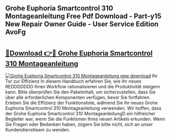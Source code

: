 ## Grohe Euphoria Smartcontrol 310 Montageanleitung Free Pdf Download - Part-y15 New Repair Owner Guide - User Service Edition AvoFg

# <h2><a href="http://df71qtu.blite.top/?on=Grohe+Euphoria+Smartcontrol+310+Montageanleitung">🔗Download 👉🔴 Grohe Euphoria Smartcontrol 310 Montageanleitung</a></h2>

[![Grohe Euphoria Smartcontrol 310 Montageanleitung new download](https://i.imgur.com/lujVjoI.png)](http://df71qtu.blite.top/?on=Grohe+Euphoria+Smartcontrol+310+Montageanleitung)
Ihr Tor zur Effizienz In diesem Handbuch erfahren Sie, wie Ihr neues REDDDDDDD Ihren Workflow rationalisieren und die Produktivität steigern kann. Bitte überprüfen Sie den Paketinhalt, um sicherzustellen, dass Sie über alle erforderlichen Komponenten verfügen, bevor Sie fortfahren. Erleben Sie die Effizienz der Funktionsliste, während Sie Ihr neues Grohe Euphoria Smartcontrol 310 Montageanleitung verwenden. Wir hoffen, dass der Grohe Euphoria Smartcontrol 310 MontageanleitungD ein hilfreicher Begleiter war, wenn Sie die Funktionen Ihres neuen Artikels erkunden. Wenn Sie Fragen oder Bedenken haben, zögern Sie bitte nicht, sich an unser Kundendienstteam zu wenden.
